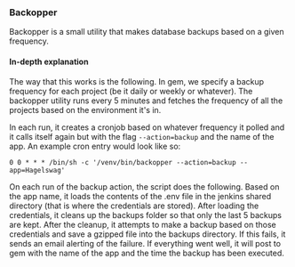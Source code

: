 ### Backopper

Backopper is a small utility that makes database backups based on a given frequency.

#### In-depth explanation

The way that this works is the following. In gem, we specify a backup frequency for each project (be it daily or weekly 
or whatever). The backopper utility runs every 5 minutes and fetches the frequency of all the projects based on the
environment it's in. 

In each run, it creates a cronjob based on whatever frequency it polled and it calls itself again but with the flag
`--action=backup` and the name of the app. An example cron entry would look like so:

`0 0 * * * /bin/sh -c '/venv/bin/backopper --action=backup --app=Hagelswag'`

On each run of the backup action, the script does the following. Based on the app name, it loads the contents of the
.env file in the jenkins shared directory (that is where the credentials are stored). After loading the credentials,
it cleans up the backups folder so that only the last 5 backups are kept. After the cleanup, it attempts to make a 
backup based on those credentials and save a gzipped file into the backups directory. If this fails, it sends an email 
alerting of the failure. If everything went well, it will post to gem with the name of the app and the time the backup 
has been executed.